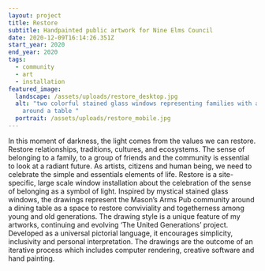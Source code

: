 ```yaml
---
layout: project
title: Restore
subtitle: Handpainted public artwork for Nine Elms Council
date: 2020-12-09T16:14:26.351Z
start_year: 2020
end_year: 2020
tags:
  - community
  - art
  - installation
featured_image:
  landscape: /assets/uploads/restore_desktop.jpg
  alt: "two colorful stained glass windows representing families with animals
    around a table "
  portrait: /assets/uploads/restore_mobile.jpg
---
```

In this moment of darkness, the light comes from the values we can restore. Restore relationships, traditions, cultures, and ecosystems. The sense of belonging to a family, to a group of friends and the community is essential to look at a radiant future. As artists, citizens and human being, we need to celebrate the simple and essentials elements of life. Restore is a site-specific, large scale window installation about the celebration of the sense of belonging as a symbol of light. Inspired by mystical stained glass windows, the drawings represent the Mason’s Arms Pub community around a dining table as a space to restore conviviality and togetherness among young and old generations. The drawing style is a unique feature of my artworks, continuing and evolving ‘The United Generations’ project. Developed as a universal pictorial language, it encourages simplicity, inclusivity and personal interpretation. The drawings are the outcome of an iterative process which includes computer rendering, creative software and hand painting.
